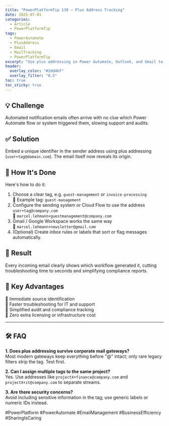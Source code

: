 ```yaml
---
title: "PowerPlatformTip 139 – Plus Address Tracking"
date: 2025-07-01
categories:
  - Article
  - PowerPlatformTip
tags:
  - PowerAutomate
  - PlusAddress
  - Email
  - MailTracking
  - PowerPlatformTip
excerpt: "Use plus addressing in Power Automate, Outlook, and Gmail to tag every automated email with its source for instant traceability."
header:
  overlay_color: "#2dd4bf"
  overlay_filter: "0.5"
toc: true
toc_sticky: true
---
```


## 💡 Challenge
Automated notification emails often arrive with no clue which Power Automate flow or system triggered them, slowing support and audits.

## ✅ Solution
Embed a unique identifier in the sender address using plus addressing (`user+tag@domain.com`). The email itself now reveals its origin.

## 🔧 How It's Done
Here's how to do it:
1. Choose a clear tag, e.g. `guest-management` or `invoice-processing`  
   🔸 Example tag: `guest-management`  
2. Configure the sending system or Cloud Flow to use the address `user+tag@company.com`  
   🔸 `marcel.lehmann+guestmanagement@company.com`  
3. Gmail / Google Workspace works the same way  
   🔸 `marcel.lehmann+newsletter@gmail.com`  
4. (Optional) Create inbox rules or labels that sort or flag messages automatically.

## 🎉 Result
Every incoming email clearly shows which workflow generated it, cutting troubleshooting time to seconds and simplifying compliance reports.

## 🌟 Key Advantages
🔸 Immediate source identification  
🔸 Faster troubleshooting for IT and support  
🔸 Simplified audit and compliance tracking  
🔸 Zero extra licensing or infrastructure cost

---

## 🛠️ FAQ
**1. Does plus addressing survive corporate mail gateways?**  
Most modern gateways keep everything before "@" intact; only rare legacy filters strip the tag. Test first.  

**2. Can I assign multiple tags to the same project?**  
Yes. Use addresses like `projectX+finance@company.com` and `projectX+it@company.com` to separate streams.  

**3. Are there security concerns?**  
Avoid including sensitive information in the tag; use generic labels or numeric IDs instead.  

#PowerPlatform #PowerAutomate #EmailManagement #BusinessEfficiency #SharingIsCaring

